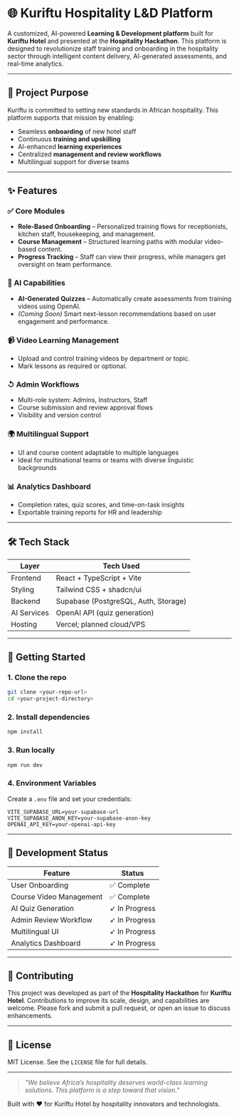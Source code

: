 # 🌐 Kuriftu Hospitality L&D Platform

A customized, AI-powered **Learning & Development platform** built for **Kuriftu Hotel** and presented at the **Hospitality Hackathon**. This platform is designed to revolutionize staff training and onboarding in the hospitality sector through intelligent content delivery, AI-generated assessments, and real-time analytics.

---

## 🏨 Project Purpose

Kuriftu is committed to setting new standards in African hospitality. This platform supports that mission by enabling:

- Seamless **onboarding** of new hotel staff
- Continuous **training and upskilling**
- AI-enhanced **learning experiences**
- Centralized **management and review workflows**
- Multilingual support for diverse teams

---

## ✨ Features

### ✅ Core Modules
- **Role-Based Onboarding** – Personalized training flows for receptionists, kitchen staff, housekeeping, and management.
- **Course Management** – Structured learning paths with modular video-based content.
- **Progress Tracking** – Staff can view their progress, while managers get oversight on team performance.

### 🧠 AI Capabilities
- **AI-Generated Quizzes** – Automatically create assessments from training videos using OpenAI.
- *(Coming Soon)* Smart next-lesson recommendations based on user engagement and performance.

### 📹 Video Learning Management
- Upload and control training videos by department or topic.
- Mark lessons as required or optional.

### ↺ Admin Workflows
- Multi-role system: Admins, Instructors, Staff
- Course submission and review approval flows
- Visibility and version control

### 🌍 Multilingual Support
- UI and course content adaptable to multiple languages
- Ideal for multinational teams or teams with diverse linguistic backgrounds

### 📊 Analytics Dashboard
- Completion rates, quiz scores, and time-on-task insights
- Exportable training reports for HR and leadership

---

## 🛠️ Tech Stack

| Layer         | Tech Used                     |
|---------------|-------------------------------|
| Frontend      | React + TypeScript + Vite     |
| Styling       | Tailwind CSS + shadcn/ui      |
| Backend       | Supabase (PostgreSQL, Auth, Storage) |
| AI Services   | OpenAI API (quiz generation)  |
| Hosting       | Vercel; planned cloud/VPS |

---

## 🚀 Getting Started

### 1. Clone the repo

```bash
git clone <your-repo-url>
cd <your-project-directory>
```

### 2. Install dependencies

```bash
npm install
```

### 3. Run locally

```bash
npm run dev
```

### 4. Environment Variables

Create a `.env` file and set your credentials:

```env
VITE_SUPABASE_URL=your-supabase-url
VITE_SUPABASE_ANON_KEY=your-supabase-anon-key
OPENAI_API_KEY=your-openai-api-key
```

---

## 🧪 Development Status

| Feature                      | Status       |
|-----------------------------|--------------|
| User Onboarding             | ✅ Complete  |
| Course Video Management     | ✅ Complete  |
| AI Quiz Generation          | ➶ In Progress |
| Admin Review Workflow       | ➶ In Progress |
| Multilingual UI             | ➶ In Progress |
| Analytics Dashboard         | ➶ In Progress |

---

## 🤝 Contributing

This project was developed as part of the **Hospitality Hackathon** for **Kuriftu Hotel**. Contributions to improve its scale, design, and capabilities are welcome. Please fork and submit a pull request, or open an issue to discuss enhancements.

---

## 📜 License

MIT License. See the `LICENSE` file for full details.

---

> *"We believe Africa’s hospitality deserves world-class learning solutions. This platform is a step toward that vision."*

Built with ❤️ for Kuriftu Hotel by hospitality innovators and technologists.

